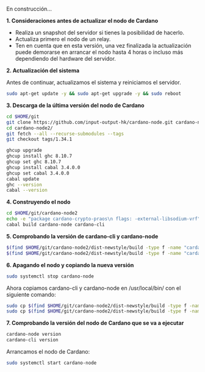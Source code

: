 En construcción...

**1. Consideraciones antes de actualizar el nodo de Cardano**  
- Realiza un snapshot del servidor si tienes la posibilidad de hacerlo.  
- Actualiza primero el nodo de un relay.
- Ten en cuenta que en esta versión, una vez finalizada la actualización puede demorarse en arrancar el nodo hasta 4 horas o incluso más dependiendo del hardware del servidor.

**2. Actualización del sistema**  
  
Antes de continuar, actualizamos el sistema y reiniciamos el servidor.  
```bash
sudo apt-get update -y && sudo apt-get upgrade -y && sudo reboot
```  
**3. Descarga de la última versión del nodo de Cardano**  
```bash
cd $HOME/git
git clone https://github.com/input-output-hk/cardano-node.git cardano-node2
cd cardano-node2/
git fetch --all --recurse-submodules --tags
git checkout tags/1.34.1
```  
```bash
ghcup upgrade
ghcup install ghc 8.10.7
ghcup set ghc 8.10.7
ghcup install cabal 3.4.0.0
ghcup set cabal 3.4.0.0
cabal update
ghc --version
cabal --version
```  
**4. Construyendo el nodo**  
```bash
cd $HOME/git/cardano-node2
echo -e "package cardano-crypto-praos\n flags: -external-libsodium-vrf" > cabal.project.local
cabal build cardano-node cardano-cli
```  
**5. Comprobando la versión de cardano-cli y cardano-node**  
```bash
$(find $HOME/git/cardano-node2/dist-newstyle/build -type f -name "cardano-cli") version
$(find $HOME/git/cardano-node2/dist-newstyle/build -type f -name "cardano-node") version
```  
**6. Apagando el nodo y copiando la nueva versión**  
```bash
sudo systemctl stop cardano-node
```  
Ahora copiamos cardano-cli y cardano-node en /usr/local/bin/ con el siguiente comando:  
```bash
sudo cp $(find $HOME/git/cardano-node2/dist-newstyle/build -type f -name "cardano-cli") /usr/local/bin/cardano-cli
sudo cp $(find $HOME/git/cardano-node2/dist-newstyle/build -type f -name "cardano-node") /usr/local/bin/cardano-node
```  
**7. Comprobando la versión del nodo de Cardano que se va a ejecutar**  
```bash
cardano-node version
cardano-cli version
```  
Arrancamos el nodo de Cardano:
```bash
sudo systemctl start cardano-node
```  
